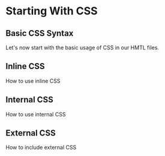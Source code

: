 Starting With CSS
=================

Basic CSS Syntax
----------------
Let's now start with the basic usage of CSS in our HMTL files.

Inline CSS
-------------
How to use inline CSS

Internal CSS
-------------
How to use internal CSS

External CSS
-------------
How to include external CSS
